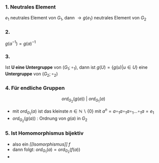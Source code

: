 
### 1. Neutrales Element 
$e_{1}$ neutrales Element von $G_{1}$, dann $\to g(e_{1})$ neutrales Element von $G_{2}$

### 2. 
$g(a^{-1})=g(a)^{-1}$

### 3. 
Ist **U eine Untergruppe** von $(G_{1};\circ_{1})$, dann ist $g(U)=\{ g(u)| u \in U \}$ eine **Untergruppe** von $(G_{2};\circ_{2})$

### 4. Für endliche Gruppen
$$
ord_{G_{2}}(g(a))\  | \ ord_{G_{1}}(a)
$$
- mit $ord_{G_{1}}(a)$ ist das kleinste $n \in \mathbb{N} \backslash \{ 0 \}$ mit $a^{n}= a \circ_{1} a \circ_{1} a \circ_{1}\dots \circ_{1} a= e_{1}$
- $ord_{G_{2}}(g(a))$ : Ordnung von $g(a)$ in $G_{2}$

### 5. Ist Homomorphismus bijektiv 
- also ein *[[Isomorphismus]] f*
- dann folgt: $ord_{G_{1}}(a)=ord_{G_{2}}(f(a))$
- 